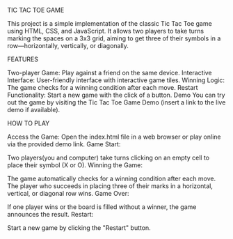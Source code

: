 TIC TAC TOE GAME

This project is a simple implementation of the classic Tic Tac Toe game using HTML, CSS, and JavaScript. It allows two players to take turns marking the spaces on a 3x3 grid, aiming to get three of their symbols in a row—horizontally, vertically, or diagonally.

FEATURES

Two-player Game: Play against a friend on the same device.
Interactive Interface: User-friendly interface with interactive game tiles.
Winning Logic: The game checks for a winning condition after each move.
Restart Functionality: Start a new game with the click of a button.
Demo
You can try out the game by visiting the Tic Tac Toe Game Demo (insert a link to the live demo if available).

HOW TO PLAY

Access the Game:
Open the index.html file in a web browser or play online via the provided demo link.
Game Start:

Two players(you and computer) take turns clicking on an empty cell to place their symbol (X or O).
Winning the Game:

The game automatically checks for a winning condition after each move.
The player who succeeds in placing three of their marks in a horizontal, vertical, or diagonal row wins.
Game Over:

If one player wins or the board is filled without a winner, the game announces the result.
Restart:

Start a new game by clicking the "Restart" button.
